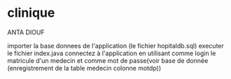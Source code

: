 # clinique
ANTA DIOUF

importer la base donnees de l'application (le fichier hopitaldb.sql)
executer le fichier index.java
connectez à l'application en utilisant comme login le matricule d'un medecin
et comme mot de passe(voir base de donnée (enregistrement de la table medecin colonne motdp))
